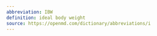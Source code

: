 ```yaml
---
abbreviation: IBW
definition: ideal body weight
source: https://openmd.com/dictionary/abbreviations/i
---
```

